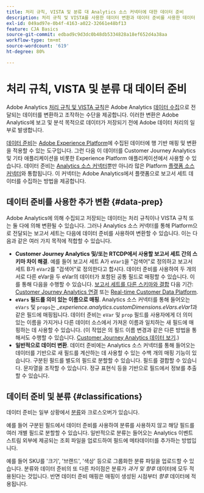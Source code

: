 ```yaml
---
title: 처리 규칙, VISTA 및 분류 대 Analytics 소스 커넥터에 대한 데이터 준비
description: 처리 규칙 및 VISTA를 사용한 데이터 변환과 데이터 준비를 사용한 데이터 변환에 대해 알아보기
exl-id: 049ad97e-0b4f-4163-a022-32661e48bf13
feature: CJA Basics
source-git-commit: edbad9c9d3dc0b48db5334828a18ef652d4a38aa
workflow-type: tm+mt
source-wordcount: '619'
ht-degree: 80%

---
```


# 처리 규칙, VISTA 및 분류 대 데이터 준비

Adobe Analytics [처리 규칙 및 VISTA 규칙](https://experienceleague.adobe.com/docs/analytics/admin/admin-tools/processing-rules/processing-rules-configuration/processing-rule-order.html?lang=ko-KR)은 Adobe Analytics [데이터 수집](https://experienceleague.adobe.com/docs/analytics/analyze/reports-analytics/reporting-interface/overview-data-collection.html?lang=ko-KR)으로 전달되는 데이터를 변환하고 조작하는 수단을 제공합니다. 이러한 변환은 Adobe Analytics에 보고 및 분석 목적으로 데이터가 저장되기 전에 Adobe 데이터 처리의 일부로 발생합니다.

[데이터 준비](https://experienceleague.adobe.com/docs/experience-platform/data-prep/home.html?lang=ko-KR)는 [Adobe Experience Platform](https://experienceleague.adobe.com/docs/experience-platform.html?lang=ko-KR)에 수집된 데이터에 행 기반 매핑 및 변환을 적용할 수 있는 도구입니다. 그런 다음 이 데이터를 Customer Journey Analytics 및 기타 애플리케이션을 비롯한 Experience Platform 애플리케이션에서 사용할 수 있습니다. 데이터 준비는 [Analytics 소스 커넥터](https://experienceleague.adobe.com/docs/experience-platform/sources/ui-tutorials/create/adobe-applications/analytics.html?lang=ko-KR)뿐만 아니라 많은 Platform [플랫폼 소스 커넥터](https://experienceleague.adobe.com/docs/experience-platform/sources/home.html?lang=ko-KR)와 통합됩니다. 이 커넥터는 Adobe Analytics에서 플랫폼으로 보고서 세트 데이터를 수집하는 방법을 제공합니다.

## 데이터 준비를 사용한 추가 변환 {#data-prep}

Adobe Analytics에 의해 수집되고 저장되는 데이터는 처리 규칙이나 VISTA 규칙 또는 둘 다에 의해 변환될 수 있습니다. 그러나 Analytics 소스 커넥터를 통해 Platform으로 전달되는 보고서 세트는 다음에 데이터 준비를 사용하여 변환할 수 있습니다. 이는 다음과 같은 여러 가지 목적에 적합할 수 있습니다.

* **Customer Journey Analytics 및/또는 RTCDP에서 사용할 보고서 세트 간의 스키마 차이 해결**. 예를 들어 보고서 세트 A가 `eVar1`을 &quot;검색어&quot;로 정의하고 보고서 세트 B가 `eVar2`를 &quot;검색어&quot;로 정의한다고 합시다. 데이터 준비를 사용하여 두 개의 서로 다른 eVar을 두 eVar의 데이터가 포함된 공통 필드로 매핑할 수 있습니다. 이를 통해 다음을 수행할 수 있습니다. [보고서 세트를 다른 스키마와 결합](https://experienceleague.adobe.com/docs/analytics-platform/using/cja-usecases/combine-report-suites.html?lang=ko-KR) 다음 기간: [Customer Journey Analytics 연결](/help/connections/overview.md) 또는 [Real-time Customer Data Platform](https://experienceleague.adobe.com/docs/platform-learn/tutorials/application-services/rtcdp/understanding-the-real-time-customer-data-platform.html?lang=ko-KR).
* **`eVars` 필드를 의미 있는 이름으로 매핑**. Analytics 소스 커넥터를 통해 들어오는 `eVars` 및 `props`는 _\_experience.analytics.customDimensions.eVars.eVar1_&#x200B;과 같은 필드에 매핑됩니다. 데이터 준비는 `eVar` 및 `prop` 필드를 사용자에게 더 의미 있는 이름을 가지거나 다른 데이터 소스에서 가져온 이름과 일치하는 새 필드에 매핑하는 데 사용할 수 있습니다. (이 작업은 의 필드 이름 변경과 같은 다른 방법을 통해서도 수행할 수 있습니다. [Customer Journey Analytics 데이터 보기](/help/data-views/create-dataview.md).)
* **일반적으로 데이터 변환**. 데이터 준비에는 Analytics 소스 커넥터를 통해 들어오는 데이터를 기반으로 새 필드를 계산하는 데 사용할 수 있는 수백 개의 매핑 기능이 있습니다. 구분된 필드를 별도의 필드로 분할할 수 있습니다. 필드를 결합할 수 있습니다. 문자열을 조작할 수 있습니다. 정규 표현식 등을 기반으로 필드에서 정보를 추출할 수 있습니다.

## 데이터 준비 및 분류 {#classifications}

데이터 준비는 일부 상황에서 [분류](https://experienceleague.adobe.com/docs/analytics/components/classifications/c-classifications.html?lang=ko-KR)와 크로스오버가 있습니다.

예를 들어 구분된 필드에서 데이터 준비를 사용하여 분류를 사용하지 않고 해당 필드를 여러 개별 필드로 분할할 수 있습니다. 일반적으로 분류는 들어오는 Analytics 이벤트 스트림 외부에 제공되는 조회 파일을 업로드하여 필드에 메타데이터를 추가하는 방법입니다.

예를 들어 SKU를 &#39;크기&#39;, &#39;브랜드&#39;, &#39;색상&#39; 등으로 그룹화한 분류 파일을 업로드할 수 있습니다. 분류와 데이터 준비의 또 다른 차이점은 분류가 _과거 및 향후_ 데이터에 모두 적용된다는 것입니다. 반면 데이터 준비 매핑은 매핑이 생성된 시점부터 _향후_ 데이터에 적용됩니다.
